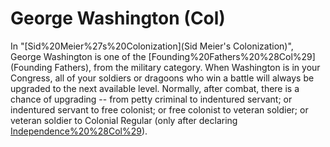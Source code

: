 # George Washington (Col)

In "[Sid%20Meier%27s%20Colonization](Sid Meier's Colonization)", George Washington is one of the [Founding%20Fathers%20%28Col%29](Founding Fathers), from the military category. When Washington is in your Congress, all of your soldiers or dragoons who win a battle will always be upgraded to the next available level.
Normally, after combat, there is a chance of upgrading -- from petty criminal to indentured servant; or indentured servant to free colonist; or free colonist to veteran soldier; or veteran soldier to Colonial Regular (only after declaring [Independence%20%28Col%29](Independence)).